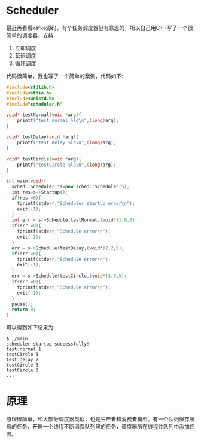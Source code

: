 # Scheduler

最近再看看kafka源码，有个任务调度器挺有意思的，所以自己用C++写了一个很简单的调度器，支持
1. 立即调度
2. 延迟调度
3. 循环调度

代码很简单，我也写了一个简单的案例，代码如下:
```c++
#include<stdlib.h>
#include<stdio.h>
#include<unistd.h>
#include"scheduler.h"

void* testNormal(void *arg){
    printf("test normal %ld\n",(long)arg);
}

void* testDelay(void *arg){
    printf("test delay %ld\n",(long)arg);
}

void* testCircle(void *arg){
    printf("testCircle %ld\n",(long)arg);
}

int main(void){
  sched::Scheduler *s=new sched::Scheduler(5);
  int res=s->Startup();
  if(res!=0){
    fprintf(stderr,"Scheduler startup error\n");
    exit(-1);
  }
  int err = s->Schedule(testNormal,(void*)1,0,0);
  if(err!=0){
    fprintf(stderr,"Schedule error\n");
    exit(-1);
  }
  err = s->Schedule(testDelay,(void*)2,2,0);
  if(err!=0){
    fprintf(stderr,"Schedule error\n");
    exit(-1);
  }
  err = s->Schedule(testCircle,(void*)3,0,5);
  if(err!=0){
    fprintf(stderr,"Schedule error\n");
    exit(-1);
  }
  pause();
  return 0;
}
```
可以得到如下结果为:
```
$ ./main
scheduler startup successfully!
test normal 1
testCircle 3
test delay 2
testCircle 3
testCircle 3
...
```

# 原理

原理很简单，和大部分调度器类似，也是生产者和消费者模型。有一个队列保存所有的任务，开启一个线程不断消费队列里的任务，调度器所在线程往队列中添加任务。
